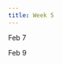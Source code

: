 ```yaml
---
title: Week 5
---
```


Feb 7

Feb 9

<!--
Feb 7
: Lecture Slides
  : [Application Problem 4 - Optimal Trade Order Execution](https://github.com/coverdrive/technical-documents/blob/master/finance/cme241/Tour-OrderBook.pdf)
: Readings
  : Optimal Trade Order Execution section in Chapter 10 of RLForFinanceBook	

Feb 9
: Lecture Slides
  : [Application Problem 5 - Optimal Market-Making](https://github.com/coverdrive/technical-documents/blob/master/finance/cme241/Tour-OrderBook.pdf)
: Readings
  : Optimal Market-Making section in Chapter 10 of RLForFinanceBook	
: Assignments
  : Assignment 6: Due Feb 19 11:59pm (TBA)
-->
